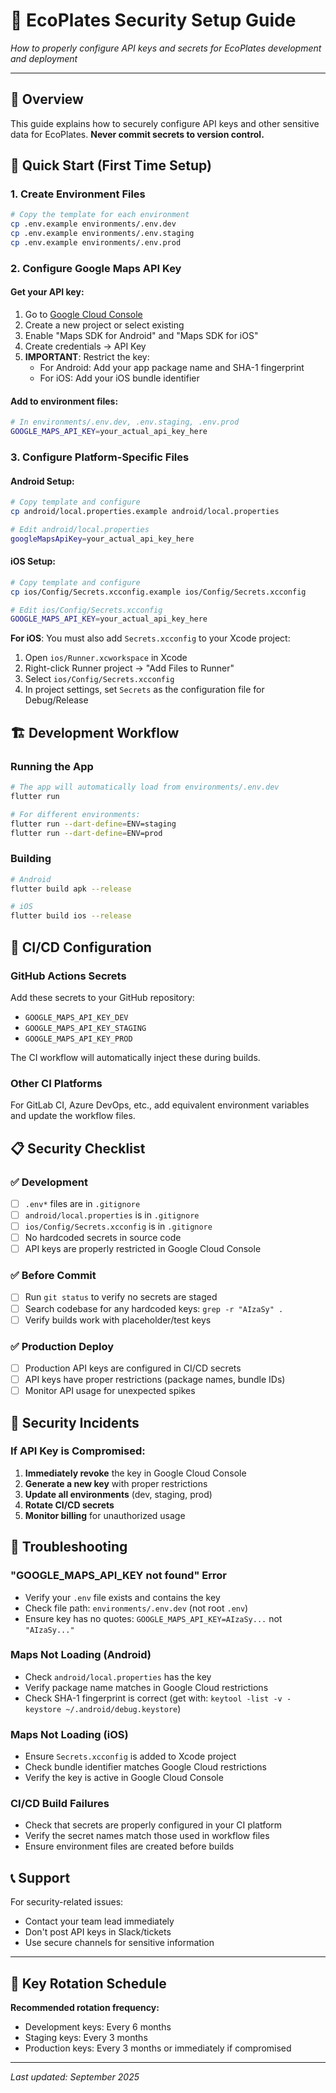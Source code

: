 # 🔐 EcoPlates Security Setup Guide

*How to properly configure API keys and secrets for EcoPlates development and deployment*

---

## 🎯 Overview

This guide explains how to securely configure API keys and other sensitive data for EcoPlates. **Never commit secrets to version control.**

## 🚨 Quick Start (First Time Setup)

### 1. Create Environment Files

```bash
# Copy the template for each environment
cp .env.example environments/.env.dev
cp .env.example environments/.env.staging
cp .env.example environments/.env.prod
```

### 2. Configure Google Maps API Key

#### Get your API key:
1. Go to [Google Cloud Console](https://console.cloud.google.com/google/maps-apis)
2. Create a new project or select existing
3. Enable "Maps SDK for Android" and "Maps SDK for iOS"
4. Create credentials → API Key
5. **IMPORTANT**: Restrict the key:
   - For Android: Add your app package name and SHA-1 fingerprint
   - For iOS: Add your iOS bundle identifier

#### Add to environment files:
```bash
# In environments/.env.dev, .env.staging, .env.prod
GOOGLE_MAPS_API_KEY=your_actual_api_key_here
```

### 3. Configure Platform-Specific Files

#### Android Setup:
```bash
# Copy template and configure
cp android/local.properties.example android/local.properties

# Edit android/local.properties
googleMapsApiKey=your_actual_api_key_here
```

#### iOS Setup:
```bash
# Copy template and configure  
cp ios/Config/Secrets.xcconfig.example ios/Config/Secrets.xcconfig

# Edit ios/Config/Secrets.xcconfig
GOOGLE_MAPS_API_KEY=your_actual_api_key_here
```

**For iOS**: You must also add `Secrets.xcconfig` to your Xcode project:
1. Open `ios/Runner.xcworkspace` in Xcode
2. Right-click Runner project → "Add Files to Runner"
3. Select `ios/Config/Secrets.xcconfig`
4. In project settings, set `Secrets` as the configuration file for Debug/Release

## 🏗️ Development Workflow

### Running the App

```bash
# The app will automatically load from environments/.env.dev
flutter run

# For different environments:
flutter run --dart-define=ENV=staging
flutter run --dart-define=ENV=prod
```

### Building

```bash
# Android
flutter build apk --release

# iOS  
flutter build ios --release
```

## 🔄 CI/CD Configuration

### GitHub Actions Secrets

Add these secrets to your GitHub repository:

- `GOOGLE_MAPS_API_KEY_DEV`
- `GOOGLE_MAPS_API_KEY_STAGING` 
- `GOOGLE_MAPS_API_KEY_PROD`

The CI workflow will automatically inject these during builds.

### Other CI Platforms

For GitLab CI, Azure DevOps, etc., add equivalent environment variables and update the workflow files.

## 📋 Security Checklist

### ✅ Development
- [ ] `.env*` files are in `.gitignore`
- [ ] `android/local.properties` is in `.gitignore`
- [ ] `ios/Config/Secrets.xcconfig` is in `.gitignore`
- [ ] No hardcoded secrets in source code
- [ ] API keys are properly restricted in Google Cloud Console

### ✅ Before Commit
- [ ] Run `git status` to verify no secrets are staged
- [ ] Search codebase for any hardcoded keys: `grep -r "AIzaSy" .`
- [ ] Verify builds work with placeholder/test keys

### ✅ Production Deploy
- [ ] Production API keys are configured in CI/CD secrets
- [ ] API keys have proper restrictions (package names, bundle IDs)
- [ ] Monitor API usage for unexpected spikes

## 🚨 Security Incidents

### If API Key is Compromised:

1. **Immediately revoke** the key in Google Cloud Console
2. **Generate a new key** with proper restrictions
3. **Update all environments** (dev, staging, prod)
4. **Rotate CI/CD secrets**
5. **Monitor billing** for unauthorized usage

## 🔧 Troubleshooting

### "GOOGLE_MAPS_API_KEY not found" Error
- Verify your `.env` file exists and contains the key
- Check file path: `environments/.env.dev` (not root `.env`)
- Ensure key has no quotes: `GOOGLE_MAPS_API_KEY=AIzaSy...` not `"AIzaSy..."`

### Maps Not Loading (Android)
- Check `android/local.properties` has the key
- Verify package name matches in Google Cloud restrictions
- Check SHA-1 fingerprint is correct (get with: `keytool -list -v -keystore ~/.android/debug.keystore`)

### Maps Not Loading (iOS)
- Ensure `Secrets.xcconfig` is added to Xcode project
- Check bundle identifier matches Google Cloud restrictions  
- Verify the key is active in Google Cloud Console

### CI/CD Build Failures
- Check that secrets are properly configured in your CI platform
- Verify the secret names match those used in workflow files
- Ensure environment files are created before builds

## 📞 Support

For security-related issues:
- Contact your team lead immediately
- Don't post API keys in Slack/tickets
- Use secure channels for sensitive information

---

## 🔄 Key Rotation Schedule

**Recommended rotation frequency:**
- Development keys: Every 6 months
- Staging keys: Every 3 months  
- Production keys: Every 3 months or immediately if compromised

---

*Last updated: September 2025*
